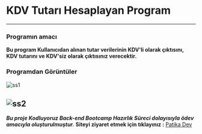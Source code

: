 # KDV Tutarı Hesaplayan Program
-------------------------------------------------------------------- 
### Programın amacı

**Bu program Kullanıcıdan alınan tutar verilerinin KDV'li olarak çıktısını, KDV tutarını ve KDV'siz olarak çıktısınız verecektir.** 

### Programdan Görüntüler
![ss1](https://user-images.githubusercontent.com/85981579/164503795-c2687f29-498d-4a26-b01e-4a2d3e58f7c7.PNG)


![ss2](https://user-images.githubusercontent.com/85981579/164503879-4c300d14-5a84-44cb-aceb-e809f9690d2c.PNG)
--------------------------------------------------------------------



***Bu proje Kodluyoruz Back-end Bootcamp Hazırlık Süreci dolayısıyla ödev amacıyla oluşturulmuştur.***
**Siteyi ziyaret etmek için tıklayınız :** [Patika Dev](https://www.patika.dev)

